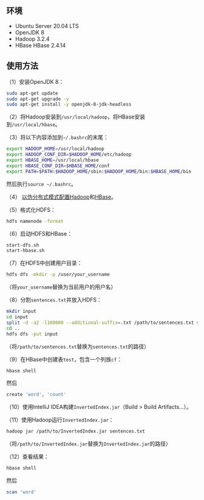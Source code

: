 ## 环境

- Ubuntu Server 20.04 LTS
- OpenJDK 8
- Hadoop 3.2.4
- HBase HBase 2.4.14

## 使用方法

（1）安装OpenJDK 8：

```bash
sudo apt-get update
sudo apt-get upgrade -y
sudo apt-get install -y openjdk-8-jdk-headless
```

（2）将Hadoop安装到`/usr/local/hadoop`，将HBase安装到`/usr/local/hbase`。

（3）将以下内容添加到`~/.bashrc`的末尾：

```bash
export HADOOP_HOME=/usr/local/hadoop
export HADOOP_CONF_DIR=$HADOOP_HOME/etc/hadoop
export HBASE_HOME=/usr/local/hbase
export HBASE_CONF_DIR=$HBASE_HOME/conf
export PATH=$PATH:$HADOOP_HOME/sbin:$HADOOP_HOME/bin:$HBASE_HOME/bin
```

然后执行`source ~/.bashrc`。

（4） [以伪分布式模式配置Hadoop](https://hadoop.apache.org/docs/stable/hadoop-project-dist/hadoop-common/SingleCluster.html)和[HBase](https://hbase.apache.org/book.html#standalone_dist)。

（5）格式化HDFS：

```bash
hdfs namenode -format
```

（6）启动HDFS和HBase：

```bash
start-dfs.sh
start-hbase.sh
```

（7）在HDFS中创建用户目录：

```bash
hdfs dfs -mkdir -p /user/your_username
```

（将`your_username`替换为当前用户的用户名）

（8）分割`sentences.txt`并放入HDFS：

```bash
mkdir input
cd input
split -d -a2 -l100000 --additional-suffix=.txt /path/to/sentences.txt sentences-
cd ..
hdfs dfs -put input
```

（将`/path/to/sentences.txt`替换为`sentences.txt`的路径）

（9）在HBase中创建表`test`，包含一个列族`cf`：

```bash
hbase shell
```

然后

```ruby
create 'word', 'count'
```

（10）使用IntelliJ IDEA构建`InvertedIndex.jar`（Build > Build Artifacts…）。

（11）使用Hadoop运行`InvertedIndex.jar`：

```bash
hadoop jar /path/to/InvertedIndex.jar sentences.txt
```

（将`/path/to/InvertedIndex.jar`替换为`InvertedIndex.jar`的路径）

（12）查看结果：

```bash
hbase shell
```

然后

```ruby
scan 'word'
```


